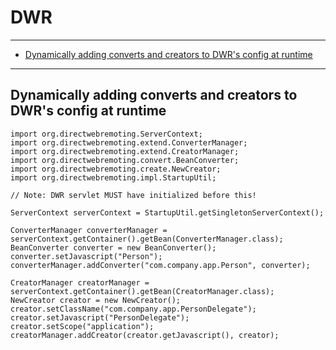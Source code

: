 # DWR

---

* [Dynamically adding converts and creators to DWR's config at runtime](#1f06212d-fc6a-4410-a9d4-a52f87be4e78)

---




<div id="1f06212d-fc6a-4410-a9d4-a52f87be4e78">

## Dynamically adding converts and creators to DWR's config at runtime

</div>

    import org.directwebremoting.ServerContext;
    import org.directwebremoting.extend.ConverterManager;
    import org.directwebremoting.extend.CreatorManager;
    import org.directwebremoting.convert.BeanConverter;
    import org.directwebremoting.create.NewCreator;
    import org.directwebremoting.impl.StartupUtil;

    // Note: DWR servlet MUST have initialized before this!

    ServerContext serverContext = StartupUtil.getSingletonServerContext();

    ConverterManager converterManager = serverContext.getContainer().getBean(ConverterManager.class);
    BeanConverter converter = new BeanConverter();
    converter.setJavascript("Person");
    converterManager.addConverter("com.company.app.Person", converter);

    CreatorManager creatorManager = serverContext.getContainer().getBean(CreatorManager.class);
    NewCreator creator = new NewCreator();
    creator.setClassName("com.company.app.PersonDelegate");
    creator.setJavascript("PersonDelegate");
    creator.setScope("application");
    creatorManager.addCreator(creator.getJavascript(), creator);
